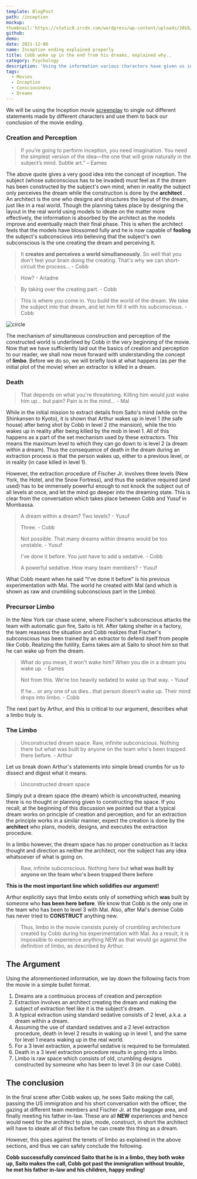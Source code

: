 ```yaml
---
template: BlogPost
path: /inception
mockup: 
thumbnail:'https://static0.srcdn.com/wordpress/wp-content/uploads/2018/08/Michael-Caine-Inception.jpg?q=50&fit=crop&w=740&h=370&dpr=1.5'
github: 
demo: 
date: 2021-12-06
name: Inception ending explained properly
title: Cobb woke up in the end from his dreams, explained why..
category: Psychology
description: 'Using the information various characters have given us in inception, we will logically analyze the movie ending.'
tags:
  - Movies
  - Inception
  - Consciousness
  - Dreams
---
```


We will be using the Inception movie [screenplay](https://www.nolanfans.com/library/pdf/inception-screenplay.pdf) to single out different statements made by different characters and use them to back our conclusion of the movie ending.

### Creation and Perception

> If you’re going to perform inception, you need imagination. You need the simplest version of the idea―the one that will grow naturally in the subject’s mind. Subtle art.” – Eames 

The above quote gives a very good idea into the concept of inception. The subject (whose subconscious has to be invaded) must feel as if the dream has been constructed by the subject's own mind, when in reality the subject only perceives the dream while the construction is done by the **architect** . An architect is the one who designs and structures the layout of the dream, just like in a real world. Though the planning takes place by designing the layout in the real world using models to ideate on the matter more effectively, the information is absorbed by the architect as the models improve and eventually reach their final phase. This is when the architect feels that the models have blossomed fully and he is now capable of **fooling** the subject's subconscious into believing that the subject's own subconscious is the one creating the dream and perceiving it.

> It **creates and perceives a world simultaneously**. So well that you don't feel your brain doing the creating. That's why we can short- circuit the process... - Cobb

> How? - Ariadne

> By taking over the creating part. - Cobb

> This is where you come in. You build the world of the dream. We take the subject into that dream, and let him fill it with his subconscious. - Cobb

![circle](/assets/inception/circle.png)

The mechanism of simultaneous construction and perception of the constructed world is underlined by Cobb in the very beginning of the movie. Now that we have sufficiently laid out the basics of creation and perception to our reader, we shall now move forward with understanding the concept of **limbo**. Before we do so, we will briefly look at what happens (as per the initial plot of the movie) when an extractor is killed in a dream.



### Death

> That depends on what you're threatening. Killing him would just wake him up... but pain? Pain is in the mind... - Mal

While in the initial mission to extract details from Saito's mind (while on the Shinkansen to Kyoto), it is shown that Arthur wakes up in level 1 (the safe house) after being shot by Cobb in level 2 (the mansion), while the trio wakes up in reality after being killed by the mob in level 1. All of this happens as a part of the set mechanism used by these extractors. This means the maximum level to which they can go down to is level 2 (a dream within a dream). Thus the consequence of death in the dream during an extraction process is that the person wakes up, either to a previous level, or in reality (in case killed in level 1). 

However, the extraction procedure of Fischer Jr. involves three levels (New York, the Hotel, and the Snow Fortress), and thus the sedative required (and used) has to be immensely powerful enough to not knock the subject out of all levels at once, and let the mind go deeper into the dreaming state. This is clear from the conversation which takes place between Cobb and Yusuf in Mombassa.

> A dream within a dream? Two levels? - Yusuf
>
> Three. - Cobb
>
> Not possible. That many dreams within dreams would be too unstable. - Yusuf
>
> I've done it before. You just have to add a sedative. - Cobb
>
> A powerful sedative. How many team members? - Yusuf

What Cobb meant when he said "I've done it before" is his previous experimentation with Mal. The world he created with Mal (and which is shown as raw and crumbling subconscious part in the Limbo).

### Precursor Limbo

In the New York car chase scene, where Fischer's subconscious attacks the team with automatic gun fire, Saito is hit. After taking shelter in a factory, the team reassess the situation and Cobb realizes that Fischer's subconscious has been trained by an extractor to defend itself from people like Cobb. Realizing the futility, Eams takes aim at Saito to shoot him so that he can wake up from the dream.

> What do you mean, it won't wake him? When you die in a dream you wake up. - Eames
>
> Not from this. We're too heavily sedated to wake up that way. - Yusuf
>
> If he... or any one of us dies...that person doesn't wake up. Their mind drops into limbo. - Cobb

The next part by Arthur, and this is critical to our argument, describes what a limbo truly is.

### The Limbo

> Unconstructed dream space. Raw, infinite subconscious. Nothing there but what was built by anyone on the team who's been trapped there before. - Arthur

Let us break down Arthur's statements into simple bread crumbs for us to dissect and digest what it means. 

> Unconstructed dream space 

Simply put a dream space (the dream) which is unconstructed, meaning there is no thought or planning given to constructing the space. If you recall, at the beginning of this discussion we pointed out that a typical dream works on principle of creation and perception, and for an extraction the principle works in a similar manner, expect the creation is done by the **architect** who plans, models, designs, and executes the extraction procedure.

In a limbo however, the dream space has no proper construction as it lacks thought and direction as neither the architect, nor the subject has any idea whatsoever of what is going on.

> Raw, infinite subconscious. Nothing here but **what was built by anyone on the team who's been trapped there before**

**This is the most important line which solidifies our argument!**

Arthur explicitly says that limbo exists only of something which **was** built by someone who **has been here before**. We know that Cobb is the only one in the team who has been to level 3 with Mal. Also, after Mal's demise Cobb has never tried to **CONSTRUCT** anything new. 

> Thus, limbo in the movie consists purely of crumbling architecture created by Cobb during his experimentation with Mal. As a result, it is impossible to experience anything NEW as that would go against the definition of limbo, as described by Arthur.

## The Argument

Using the aforementioned information, we lay down the following facts from the movie in a simple bullet format.

1. Dreams are a continuous process of creation and perception
2. Extraction involves an architect creating the dream and making the subject of extraction feel like it is the subject's dream.
3. A typical extraction using standard sedative consists of 2 level, a.k.a. a dream within a dream.
4. Assuming the use of standard sedatives and a 2 level extraction procedure, death in level 2 results in waking up in level 1, and the same for level 1 means waking up in the real world.
5. For a 3 level extraction, a powerful sedative is required to be formulated. 
6. Death in a 3 level extraction procedure results in going into a limbo.
7. Limbo is raw space which consists of old, crumbling designs constructed by someone who has been to level 3 (in our case Cobb).



## The conclusion

In the final scene after Cobb wakes up, he sees Saito making the call, passing the US immigration and his short conversation with the officer, the gazing at different team members and Fischer Jr. at the baggage area, and finally meeting his father in-law. These are all **NEW** experiences and hence would need for the architect to plan, mode, construct, in short the architect will have to ideate all of this before he can create this thing as a dream. 

However, this goes against the tenets of limbo as explained in the above sections, and thus we can safely conclude the following.

**Cobb successfully convinced Saito that he is in a limbo, they both woke up, Saito makes the call, Cobb got past the immigration without trouble, he met his father in-law and his children, happy ending!**